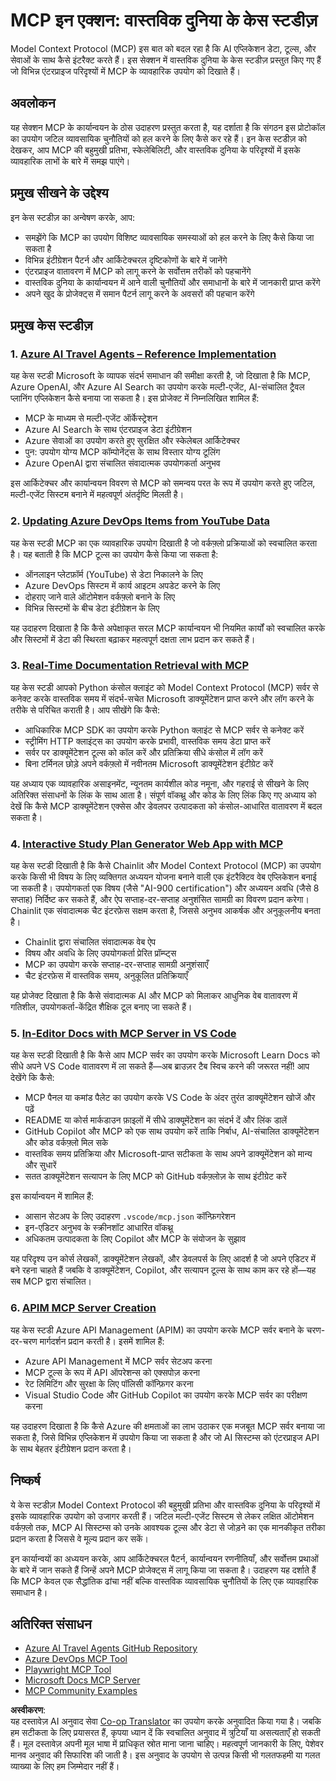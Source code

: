 <!--
CO_OP_TRANSLATOR_METADATA:
{
  "original_hash": "6940b1e931e51821b219aa9dcfe8c4ee",
  "translation_date": "2025-06-23T11:03:15+00:00",
  "source_file": "09-CaseStudy/README.md",
  "language_code": "hi"
}
-->
# MCP इन एक्शन: वास्तविक दुनिया के केस स्टडीज़

Model Context Protocol (MCP) इस बात को बदल रहा है कि AI एप्लिकेशन डेटा, टूल्स, और सेवाओं के साथ कैसे इंटरैक्ट करते हैं। इस सेक्शन में वास्तविक दुनिया के केस स्टडीज़ प्रस्तुत किए गए हैं जो विभिन्न एंटरप्राइज परिदृश्यों में MCP के व्यावहारिक उपयोग को दिखाते हैं।

## अवलोकन

यह सेक्शन MCP के कार्यान्वयन के ठोस उदाहरण प्रस्तुत करता है, यह दर्शाता है कि संगठन इस प्रोटोकॉल का उपयोग जटिल व्यावसायिक चुनौतियों को हल करने के लिए कैसे कर रहे हैं। इन केस स्टडीज़ को देखकर, आप MCP की बहुमुखी प्रतिभा, स्केलेबिलिटी, और वास्तविक दुनिया के परिदृश्यों में इसके व्यावहारिक लाभों के बारे में समझ पाएंगे।

## प्रमुख सीखने के उद्देश्य

इन केस स्टडीज़ का अन्वेषण करके, आप:

- समझेंगे कि MCP का उपयोग विशिष्ट व्यावसायिक समस्याओं को हल करने के लिए कैसे किया जा सकता है
- विभिन्न इंटीग्रेशन पैटर्न और आर्किटेक्चरल दृष्टिकोणों के बारे में जानेंगे
- एंटरप्राइज वातावरण में MCP को लागू करने के सर्वोत्तम तरीकों को पहचानेंगे
- वास्तविक दुनिया के कार्यान्वयन में आने वाली चुनौतियों और समाधानों के बारे में जानकारी प्राप्त करेंगे
- अपने खुद के प्रोजेक्ट्स में समान पैटर्न लागू करने के अवसरों की पहचान करेंगे

## प्रमुख केस स्टडीज़

### 1. [Azure AI Travel Agents – Reference Implementation](./travelagentsample.md)

यह केस स्टडी Microsoft के व्यापक संदर्भ समाधान की समीक्षा करती है, जो दिखाता है कि MCP, Azure OpenAI, और Azure AI Search का उपयोग करके मल्टी-एजेंट, AI-संचालित ट्रैवल प्लानिंग एप्लिकेशन कैसे बनाया जा सकता है। इस प्रोजेक्ट में निम्नलिखित शामिल हैं:

- MCP के माध्यम से मल्टी-एजेंट ऑर्केस्ट्रेशन
- Azure AI Search के साथ एंटरप्राइज डेटा इंटीग्रेशन
- Azure सेवाओं का उपयोग करते हुए सुरक्षित और स्केलेबल आर्किटेक्चर
- पुन: उपयोग योग्य MCP कॉम्पोनेंट्स के साथ विस्तार योग्य टूलिंग
- Azure OpenAI द्वारा संचालित संवादात्मक उपयोगकर्ता अनुभव

इस आर्किटेक्चर और कार्यान्वयन विवरण से MCP को समन्वय परत के रूप में उपयोग करते हुए जटिल, मल्टी-एजेंट सिस्टम बनाने में महत्वपूर्ण अंतर्दृष्टि मिलती है।

### 2. [Updating Azure DevOps Items from YouTube Data](./UpdateADOItemsFromYT.md)

यह केस स्टडी MCP का एक व्यावहारिक उपयोग दिखाती है जो वर्कफ़्लो प्रक्रियाओं को स्वचालित करता है। यह बताती है कि MCP टूल्स का उपयोग कैसे किया जा सकता है:

- ऑनलाइन प्लेटफ़ॉर्म (YouTube) से डेटा निकालने के लिए
- Azure DevOps सिस्टम में कार्य आइटम अपडेट करने के लिए
- दोहराए जाने वाले ऑटोमेशन वर्कफ़्लो बनाने के लिए
- विभिन्न सिस्टमों के बीच डेटा इंटीग्रेशन के लिए

यह उदाहरण दिखाता है कि कैसे अपेक्षाकृत सरल MCP कार्यान्वयन भी नियमित कार्यों को स्वचालित करके और सिस्टमों में डेटा की स्थिरता बढ़ाकर महत्वपूर्ण दक्षता लाभ प्रदान कर सकते हैं।

### 3. [Real-Time Documentation Retrieval with MCP](./docs-mcp/README.md)

यह केस स्टडी आपको Python कंसोल क्लाइंट को Model Context Protocol (MCP) सर्वर से कनेक्ट करके वास्तविक समय में संदर्भ-सचेत Microsoft डाक्यूमेंटेशन प्राप्त करने और लॉग करने के तरीके से परिचित कराती है। आप सीखेंगे कि कैसे:

- आधिकारिक MCP SDK का उपयोग करके Python क्लाइंट से MCP सर्वर से कनेक्ट करें
- स्ट्रीमिंग HTTP क्लाइंट्स का उपयोग करके प्रभावी, वास्तविक समय डेटा प्राप्त करें
- सर्वर पर डाक्यूमेंटेशन टूल्स को कॉल करें और प्रतिक्रिया सीधे कंसोल में लॉग करें
- बिना टर्मिनल छोड़े अपने वर्कफ़्लो में नवीनतम Microsoft डाक्यूमेंटेशन इंटीग्रेट करें

यह अध्याय एक व्यावहारिक असाइनमेंट, न्यूनतम कार्यशील कोड नमूना, और गहराई से सीखने के लिए अतिरिक्त संसाधनों के लिंक के साथ आता है। संपूर्ण वॉकथ्रू और कोड के लिए लिंक किए गए अध्याय को देखें कि कैसे MCP डाक्यूमेंटेशन एक्सेस और डेवलपर उत्पादकता को कंसोल-आधारित वातावरण में बदल सकता है।

### 4. [Interactive Study Plan Generator Web App with MCP](./docs-mcp/README.md)

यह केस स्टडी दिखाती है कि कैसे Chainlit और Model Context Protocol (MCP) का उपयोग करके किसी भी विषय के लिए व्यक्तिगत अध्ययन योजना बनाने वाली एक इंटरैक्टिव वेब एप्लिकेशन बनाई जा सकती है। उपयोगकर्ता एक विषय (जैसे "AI-900 certification") और अध्ययन अवधि (जैसे 8 सप्ताह) निर्दिष्ट कर सकते हैं, और ऐप सप्ताह-दर-सप्ताह अनुशंसित सामग्री का विवरण प्रदान करेगा। Chainlit एक संवादात्मक चैट इंटरफ़ेस सक्षम करता है, जिससे अनुभव आकर्षक और अनुकूलनीय बनता है।

- Chainlit द्वारा संचालित संवादात्मक वेब ऐप
- विषय और अवधि के लिए उपयोगकर्ता प्रेरित प्रॉम्प्ट्स
- MCP का उपयोग करके सप्ताह-दर-सप्ताह सामग्री अनुशंसाएँ
- चैट इंटरफ़ेस में वास्तविक समय, अनुकूलित प्रतिक्रियाएँ

यह प्रोजेक्ट दिखाता है कि कैसे संवादात्मक AI और MCP को मिलाकर आधुनिक वेब वातावरण में गतिशील, उपयोगकर्ता-केंद्रित शैक्षिक टूल बनाए जा सकते हैं।

### 5. [In-Editor Docs with MCP Server in VS Code](./docs-mcp/README.md)

यह केस स्टडी दिखाती है कि कैसे आप MCP सर्वर का उपयोग करके Microsoft Learn Docs को सीधे अपने VS Code वातावरण में ला सकते हैं—अब ब्राउज़र टैब स्विच करने की जरूरत नहीं! आप देखेंगे कि कैसे:

- MCP पैनल या कमांड पैलेट का उपयोग करके VS Code के अंदर तुरंत डाक्यूमेंटेशन खोजें और पढ़ें
- README या कोर्स मार्कडाउन फ़ाइलों में सीधे डाक्यूमेंटेशन का संदर्भ दें और लिंक डालें
- GitHub Copilot और MCP को एक साथ उपयोग करें ताकि निर्बाध, AI-संचालित डाक्यूमेंटेशन और कोड वर्कफ़्लो मिल सके
- वास्तविक समय प्रतिक्रिया और Microsoft-प्राप्त सटीकता के साथ अपने डाक्यूमेंटेशन को मान्य और सुधारें
- सतत डाक्यूमेंटेशन सत्यापन के लिए MCP को GitHub वर्कफ़्लोज़ के साथ इंटीग्रेट करें

इस कार्यान्वयन में शामिल हैं:
- आसान सेटअप के लिए उदाहरण `.vscode/mcp.json` कॉन्फ़िगरेशन
- इन-एडिटर अनुभव के स्क्रीनशॉट आधारित वॉकथ्रू
- अधिकतम उत्पादकता के लिए Copilot और MCP के संयोजन के सुझाव

यह परिदृश्य उन कोर्स लेखकों, डाक्यूमेंटेशन लेखकों, और डेवलपर्स के लिए आदर्श है जो अपने एडिटर में बने रहना चाहते हैं जबकि वे डाक्यूमेंटेशन, Copilot, और सत्यापन टूल्स के साथ काम कर रहे हों—यह सब MCP द्वारा संचालित।

### 6. [APIM MCP Server Creation](./apimsample.md)

यह केस स्टडी Azure API Management (APIM) का उपयोग करके MCP सर्वर बनाने के चरण-दर-चरण मार्गदर्शन प्रदान करती है। इसमें शामिल हैं:

- Azure API Management में MCP सर्वर सेटअप करना
- MCP टूल्स के रूप में API ऑपरेशन्स को एक्सपोज़ करना
- रेट लिमिटिंग और सुरक्षा के लिए पॉलिसी कॉन्फ़िगर करना
- Visual Studio Code और GitHub Copilot का उपयोग करके MCP सर्वर का परीक्षण करना

यह उदाहरण दिखाता है कि कैसे Azure की क्षमताओं का लाभ उठाकर एक मजबूत MCP सर्वर बनाया जा सकता है, जिसे विभिन्न एप्लिकेशन में उपयोग किया जा सकता है और जो AI सिस्टम्स को एंटरप्राइज API के साथ बेहतर इंटीग्रेशन प्रदान करता है।

## निष्कर्ष

ये केस स्टडीज़ Model Context Protocol की बहुमुखी प्रतिभा और वास्तविक दुनिया के परिदृश्यों में इसके व्यावहारिक उपयोग को उजागर करती हैं। जटिल मल्टी-एजेंट सिस्टम से लेकर लक्षित ऑटोमेशन वर्कफ़्लो तक, MCP AI सिस्टम्स को उनके आवश्यक टूल्स और डेटा से जोड़ने का एक मानकीकृत तरीका प्रदान करता है जिससे वे मूल्य प्रदान कर सकें।

इन कार्यान्वयों का अध्ययन करके, आप आर्किटेक्चरल पैटर्न, कार्यान्वयन रणनीतियाँ, और सर्वोत्तम प्रथाओं के बारे में जान सकते हैं जिन्हें अपने MCP प्रोजेक्ट्स में लागू किया जा सकता है। उदाहरण यह दर्शाते हैं कि MCP केवल एक सैद्धांतिक ढांचा नहीं बल्कि वास्तविक व्यावसायिक चुनौतियों के लिए एक व्यावहारिक समाधान है।

## अतिरिक्त संसाधन

- [Azure AI Travel Agents GitHub Repository](https://github.com/Azure-Samples/azure-ai-travel-agents)
- [Azure DevOps MCP Tool](https://github.com/microsoft/azure-devops-mcp)
- [Playwright MCP Tool](https://github.com/microsoft/playwright-mcp)
- [Microsoft Docs MCP Server](https://github.com/MicrosoftDocs/mcp)
- [MCP Community Examples](https://github.com/microsoft/mcp)

**अस्वीकरण**:  
यह दस्तावेज़ AI अनुवाद सेवा [Co-op Translator](https://github.com/Azure/co-op-translator) का उपयोग करके अनुवादित किया गया है। जबकि हम सटीकता के लिए प्रयासरत हैं, कृपया ध्यान दें कि स्वचालित अनुवाद में त्रुटियाँ या असत्यताएँ हो सकती हैं। मूल दस्तावेज़ अपनी मूल भाषा में प्राधिकृत स्रोत माना जाना चाहिए। महत्वपूर्ण जानकारी के लिए, पेशेवर मानव अनुवाद की सिफारिश की जाती है। इस अनुवाद के उपयोग से उत्पन्न किसी भी गलतफहमी या गलत व्याख्या के लिए हम जिम्मेदार नहीं हैं।